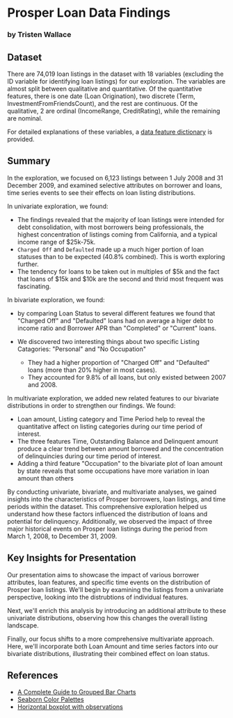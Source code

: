 # Prosper Loan Data Findings

### by Tristen Wallace

## Dataset

There are 74,019 loan listings in the dataset with 18 variables (excluding the ID variable for identifying loan listings) for our exploration. The variables are almost split between qualitative and quantitative. Of the quantitative features, there is one date (Loan Origination), two discrete (Term, InvestmentFromFriendsCount), and the rest are continuous. Of the qualitative, 2 are ordinal (IncomeRange, CreditRating), while the remaining are nominal.

For detailed explanations of these variables, a [data feature dictionary](https://www.google.com/url?q=https://docs.google.com/spreadsheet/ccc?key%3D0AllIqIyvWZdadDd5NTlqZ1pBMHlsUjdrOTZHaVBuSlE%26usp%3Dsharing&sa=D&ust=1554486256024000) is provided.

## Summary
In the exploration, we focused on 6,123 listings between 1 July 2008 and 31 December 2009, and examined selective attributes on borrower and loans, time series events to see their effects on loan listing distributions.

In univariate exploration, we found:

- The findings revealed that the majority of loan listings were intended for debt consolidation, with most borrowers being professionals, the highest concentration of listings coming from California, and a typical income range of $25k-75k.
- `Charged Off` and `Defaulted` made up a much higer portion of loan statuses than to be expected (40.8% combined). This is worth exploring further.
- The tendency for loans to be taken out in multiples of $5k and the fact that loans of $15k and $10k are the second and thrid most frequent was fascinating.

In bivariate exploration, we found: 

- by comparing Loan Status to several different features we found that "Charged Off" and "Defaulted" loans had on average a higer debt to income ratio and Borrower APR than "Completed" or "Current" loans. 

- We discovered two interesting things about two specific Listing Catagories: "Personal" and "No Occupation"  
    - They had a higher proportion of "Charged Off" and "Defaulted" loans (more than 20% higher in most cases).
    - They accounted for 9.8% of all loans, but only existed between 2007 and 2008.

In multivariate exploration, we added new related features to our bivariate distributions in order to strengthen our findings. We found:

- Loan amount, Listing category and Time Period help to reveal the quantitative affect on listing categories during our time period of interest.
- The three features Time, Outstanding Balance and Delinquent amount produce a clear trend between amount borrowed and the concentration of delinquincies during our time period of interest.
- Adding a third feature "Occupation" to the bivariate plot of loan amount by state reveals that some occupations have more variation in loan amount than others

By conducting univariate, bivariate, and multivariate analyses, we gained insights into the characteristics of Prosper borrowers, loan listings, and time periods within the dataset. This comprehensive exploration helped us understand how these factors influenced the distribution of loans and potential for delinquency. Additionally, we observed the impact of three major historical events on Prosper loan listings during the period from March 1, 2008, to December 31, 2009.

## Key Insights for Presentation

Our presentation aims to showcase the impact of various borrower attributes, loan features, and specific time events on the distribution of Prosper loan listings. We'll begin by examining the listings from a univariate perspective, looking into the distrubtions of individual features.

Next, we'll enrich this analysis by introducing an additional attribute to these univariate distributions, observing how this changes the overall listing landscape.

Finally, our focus shifts to a more comprehensive multivariate approach. Here, we'll incorporate both Loan Amount and time series factors into our bivariate distributions, illustrating their combined effect on loan status.

## References
- [A Complete Guide to Grouped Bar Charts](https://chartio.com/learn/charts/grouped-bar-chart-complete-guide/)
- [Seaborn Color Palettes](https://www.practicalpythonfordatascience.com/ap_seaborn_palette)
- [Horizontal boxplot with observations](https://seaborn.pydata.org/examples/horizontal_boxplot.html)